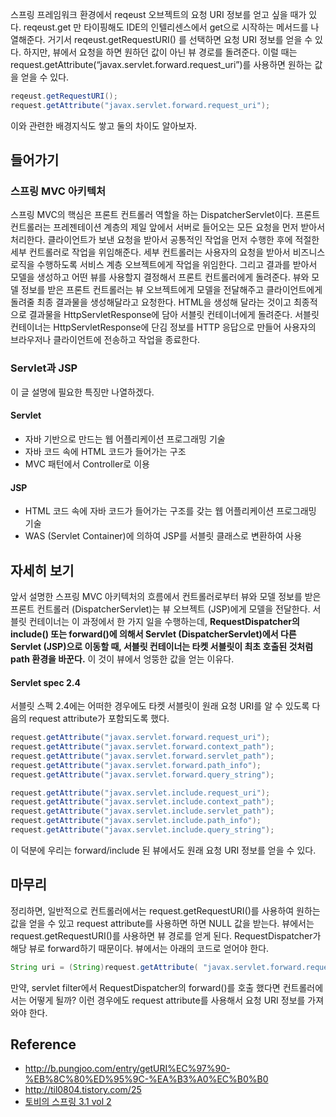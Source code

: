 스프링 프레임워크 환경에서 reqeust 오브젝트의 요청 URI 정보를 얻고 싶을 때가 있다. reqeust.get 만 타이핑해도 IDE의 인텔리센스에서 get으로 시작하는 메서드를 나열해준다. 거기서 reqeust.getRequestURI() 를 선택하면 요청 URI 정보를 얻을 수 있다. 하지만, 뷰에서 요청을 하면 원하던 값이 아닌 뷰 경로를 돌려준다. 이럴 때는 request.getAttribute(“javax.servlet.forward.request_uri”)를 사용하면 원하는 값을 얻을 수 있다.

```java
reqeust.getRequestURI();
request.getAttribute("javax.servlet.forward.request_uri");
```

이와 관련한 배경지식도 쌓고 둘의 차이도 알아보자.

## 들어가기

### 스프링 MVC 아키텍처

스프링 MVC의 핵심은 프론트 컨트롤러 역할을 하는 DispatcherServlet이다. 프론트 컨트롤러는 프레젠테이션 계층의 제일 앞에서 서버로 들어오는 모든 요청을 먼저 받아서 처리한다. 클라이언트가 보낸 요청을 받아서 공통적인 작업을 먼저 수행한 후에 적절한 세부 컨트롤러로 작업을 위임해준다. 세부 컨트롤러는 사용자의 요청을 받아서 비즈니스 로직을 수행하도록 서비스 계층 오브젝트에게 작업을 위임한다. 그리고 결과를 받아서 모델을 생성하고 어떤 뷰를 사용할지 결정해서 프론트 컨트롤러에게 돌려준다. 뷰와 모델 정보를 받은 프론트 컨트롤러는 뷰 오브젝트에게 모델을 전달해주고 클라이언트에게 돌려줄 최종 결과물을 생성해달라고 요청한다. HTML을 생성해 달라는 것이고 최종적으로 결과물을 HttpServletResponse에 담아 서블릿 컨테이너에게 돌려준다. 서블릿 컨테이너는 HttpServletResponse에 단김 정보를 HTTP 응답으로 만들어 사용자의 브라우저나 클라이언트에 전송하고 작업을 종료한다.

### Servlet과 JSP

이 글 설명에 필요한 특징만 나열하겠다.

#### Servlet

* 자바 기반으로 만드는 웹 어플리케이션 프로그래밍 기술
* 자바 코드 속에 HTML 코드가 들어가는 구조
* MVC 패턴에서 Controller로 이용

#### JSP

* HTML 코드 속에 자바 코드가 들어가는 구조를 갖는 웹 어플리케이션 프로그래밍 기술
* WAS (Servlet Container)에 의하여 JSP를 서블릿 클래스로 변환하여 사용

## 자세히 보기

앞서 설명한 스프링 MVC 아키텍처의 흐름에서 컨트롤러로부터 뷰와 모델 정보를 받은 프론트 컨트롤러 (DispatcherServlet)는 뷰 오브젝트 (JSP)에게 모델을 전달한다. 서블릿 컨테이너는 이 과정에서 한 가지 일을 수행하는데, **RequestDispatcher의 include() 또는 forward()에 의해서 Servlet (DispatcherServlet)에서 다른 Servlet (JSP)으로 이동할 때, 서블릿 컨테이너는 타켓 서블릿이 최초 호출된 것처럼 path 환경을 바꾼다.** 이 것이 뷰에서 엉뚱한 값을 얻는 이유다.

#### Servlet spec 2.4

서블릿 스펙 2.4에는 어떠한 경우에도 타켓 서블릿이 원래 요청 URI를 알 수 있도록 다음의 request attribute가 포함되도록 했다.

```java
request.getAttribute("javax.servlet.forward.request_uri"); 
request.getAttribute("javax.servlet.forward.context_path");
request.getAttribute("javax.servlet.forward.servlet_path"); 
request.getAttribute("javax.servlet.forward.path_info"); 
request.getAttribute("javax.servlet.forward.query_string");

request.getAttribute("javax.servlet.include.request_uri"); 
request.getAttribute("javax.servlet.include.context_path"); 
request.getAttribute("javax.servlet.include.servlet_path"); 
request.getAttribute("javax.servlet.include.path_info"); 
request.getAttribute("javax.servlet.include.query_string");
```

이 덕분에 우리는 forward/include 된 뷰에서도 원래 요청 URI 정보를 얻을 수 있다.

## 마무리

정리하면, 일반적으로 컨트롤러에서는 request.getRequestURI()를 사용하여 원하는 값을 얻을 수 있고 request attribute를 사용하면 하면 NULL 값을 받는다. 뷰에서는 request.getRequestURI()를 사용하면 뷰 경로를 얻게 된다. RequestDispatcher가 해당 뷰로 forward하기 때문이다. 뷰에서는 아래의 코드로 얻어야 한다.
```java
String uri = (String)request.getAttribute( "javax.servlet.forward.request_uri" );
```

만약, servlet filter에서 RequestDispatcher의 forward()를 호출 했다면 컨트롤러에서는 어떻게 될까? 이런 경우에도 request attribute를 사용해서 요청 URI 정보를 가져와야 한다.

## Reference
* <http://b.pungjoo.com/entry/getURI%EC%97%90-%EB%8C%80%ED%95%9C-%EA%B3%A0%EC%B0%B0>
* <http://til0804.tistory.com/25>
* [토비의 스프링 3.1 vol 2](http://www.aladin.co.kr/shop/wproduct.aspx?ItemId=19505671)
